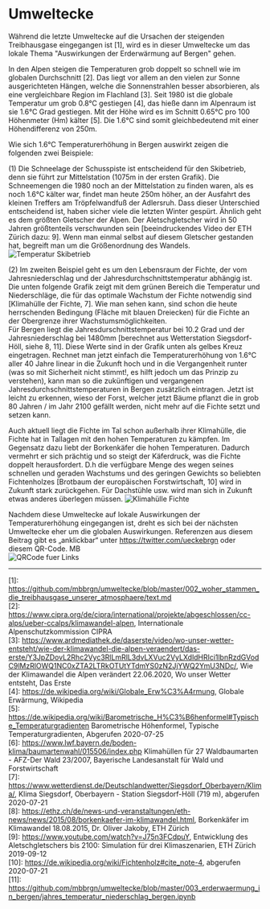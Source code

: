 # Umweltecke

Während die letzte Umweltecke auf die Ursachen der steigenden Treibhausgase eingegangen ist \[1\], wird es in dieser Umweltecke um das lokale Thema "Auswirkungen der Erderwärmung auf Bergen" gehen.

In den Alpen steigen die Temperaturen grob doppelt so schnell wie im globalen Durchschnitt \[2\]. Das liegt vor allem an den vielen zur Sonne ausgerichteten Hängen, welche die Sonnenstrahlen besser absorbieren, als eine vergleichbare Region im Flachland \[3\]. Seit 1980 ist die globale Temperatur um grob 0.8°C gestiegen \[4\], das hieße dann im Alpenraum ist sie 1.6°C Grad gestiegen. Mit der Höhe wird es im Schnitt 0.65°C pro 100 Höhenmeter (Hm) kälter \[5\]. Die 1.6°C sind somit gleichbedeutend mit einer Höhendifferenz von 250m.

Wie sich 1.6°C Temperaturerhöhung in Bergen auswirkt zeigen die folgenden zwei Beispiele:

(1) Die Schneelage der Schusspiste ist entscheidend für den Skibetrieb, denn sie führt zur Mittelstation (1075m in der ersten Grafik). Die Schneemengen die 1980 noch an der Mittelstation zu finden waren, als es noch 1.6°C kälter war, findet man heute 250m höher, an der Ausfahrt des kleinen Treffers am Tröpfelwandfuß der Adlersruh. Dass dieser Unterschied entscheidend ist, haben sicher viele die letzten Winter gespürt. Ähnlich geht es dem größten Gletscher der Alpen. Der Aletschgletscher wird in 50 Jahren größtenteils verschwunden sein \[beeindruckendes Video der ETH Zürich dazu: 9\]. Wenn man einmal selbst auf diesem Gletscher gestanden hat, begreift man um die Größenordnung des Wandels.
![Temperatur Skibetrieb](bruendling_v7.png)

(2) Im zweiten Beispiel geht es um den Lebensraum der Fichte, der vom Jahresniederschlag und der Jahresdurchschnittstemperatur abhängig ist. Die unten folgende Grafik zeigt mit dem grünen Bereich die Temperatur und Niederschläge, die für das optimale Wachstum der Fichte notwendig sind  \[Klimahülle der Fichte, 7\]. Wie man sehen kann, sind schon die heute herrschenden Bedingung (Fläche mit blauen Dreiecken) für die Fichte an der Obergrenze ihrer Wachstumsmöglichkeiten.<br />
Für Bergen liegt die Jahresdurschnittstemperatur bei 10.2 Grad und der Jahresniederschlag bei 1480mm \[berechnet aus Wetterstation Siegsdorf-Höll, siehe 8, 11\]. Diese Werte sind in der Grafik unten als gelbes Kreuz eingetragen. Rechnet man jetzt einfach die Temperaturerhöhung von 1.6°C aller 40 Jahre linear in die Zukunft hoch und in die Vergangenheit runter (was so mit Sicherheit nicht stimmt!, es hilft jedoch um das Prinzip zu verstehen), kann man so die zukünftigen und vergangenen Jahresdurchschnittstemperaturen in Bergen zusätzlich eintragen. Jetzt ist leicht zu erkennen, wieso der Forst, welcher jetzt Bäume pflanzt die in grob 80 Jahren / im Jahr 2100 gefällt werden, nicht mehr auf die Fichte setzt und setzen kann.

Auch aktuell liegt die Fichte im Tal schon außerhalb ihrer Klimahülle, die Fichte hat in Tallagen mit den hohen Temperaturen zu kämpfen. Im Gegensatz dazu liebt der Borkenkäfer die hohen Temperaturen. Dadurch vermehrt er sich prächtig und so steigt der Käferdruck, was die Fichte doppelt herausfordert. D.h die verfügbare Menge des wegen seines schnellen und geraden Wachstums und des geringen Gewichts so beliebten Fichtenholzes \[Brotbaum der europäischen Forstwirtschaft, 10\] wird in Zukunft stark zurückgehen. Für Dachstühle usw. wird man sich in Zukunft etwas anderes überlegen müssen.
![Klimahülle Fichte](klimahuelle_v7.png) 

Nachdem diese Umweltecke auf lokale Auswirkungen der Temperaturerhöhung eingegangen ist, dreht es sich bei der nächsten Umweltecke eher um die globalen Auswirkungen. Referenzen aus diesem Beitrag gibt es „anklickbar“ unter https://twitter.com/ueckebrgn oder diesem QR-Code. MB<br />
![QRCode fuer Links](ueckebrgn_qr_code.png)

----

\[1\]: https://github.com/mbbrgn/umweltecke/blob/master/002_woher_stammen_die_treibhausgase_unserer_atmosphaere/text.md <br />
\[2\]: https://www.cipra.org/de/cipra/international/projekte/abgeschlossen/cc-alps/ueber-ccalps/klimawandel-alpen, Internationale Alpenschutzkommission CIPRA<br />
\[3\]: https://www.ardmediathek.de/daserste/video/wo-unser-wetter-entsteht/wie-der-klimawandel-die-alpen-veraendert/das-erste/Y3JpZDovL2Rhc2Vyc3RlLmRlL3dvLXVuc2VyLXdldHRlci1lbnRzdGVodC9lMzRlOWQ1NC0xZTA2LTRkOTUtYTdmYS0zN2JjYWQ2YmU3NDc/, Wie der Klimawandel die Alpen verändert
22.06.2020, Wo unser Wetter entsteht, Das Erste<br />
\[4\]: https://de.wikipedia.org/wiki/Globale_Erw%C3%A4rmung, Globale Erwärmung, Wikipedia<br />
\[5\]: https://de.wikipedia.org/wiki/Barometrische_H%C3%B6henformel#Typische_Temperaturgradienten Barometrische Höhenformel, Typische Temperaturgradienten, Abgerufen 2020-07-25<br />
\[6\]: https://www.lwf.bayern.de/boden-klima/baumartenwahl/015506/index.php Klimahüllen für 27 Waldbaumarten - AFZ-Der Wald 23/2007, Bayerische Landesanstalt für Wald und Forstwirtschaft<br />
\[7\]: https://www.wetterdienst.de/Deutschlandwetter/Siegsdorf_Oberbayern/Klima/, Klima Siegsdorf, Oberbayern - Station Siegsdorf-Höll (719 m), abgerufen 2020-07-21<br />
\[8\]: https://ethz.ch/de/news-und-veranstaltungen/eth-news/news/2015/08/borkenkaefer-im-klimawandel.html, Borkenkäfer im Klimawandel 18.08.2015, Dr. Oliver Jakoby, ETH Zürich<br />
\[9\]: https://www.youtube.com/watch?v=J75n3FCdpuY, Entwicklung des Aletschgletschers bis 2100: Simulation für drei Klimaszenarien, ETH Zürich 2019-09-12<br />
\[10\]: https://de.wikipedia.org/wiki/Fichtenholz#cite_note-4, abgerufen 2020-07-21<br />
\[11\]: https://github.com/mbbrgn/umweltecke/blob/master/003_erderwaermung_in_bergen/jahres_temperatur_niederschlag_bergen.ipynb<br />
